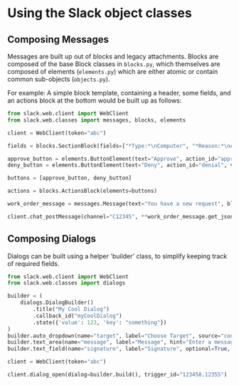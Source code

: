 # Using the Slack object classes

## Composing Messages

Messages are built up out of blocks and legacy attachments. Blocks are composed of the base Block classes in `blocks.py`, which themselves are composed of elements (`elements.py`) which are either atomic or contain common sub-objects (`objects.py`).

For example: A simple block template, containing a header, some fields, and an actions block at the bottom would be built up as follows:

```python
from slack.web.client import WebClient
from slack.web.classes import messages, blocks, elements

client = WebClient(token="abc")

fields = blocks.SectionBlock(fields=["*Type:*\nComputer", "*Reason:*\nAll vowel keys aren't working"])

approve_button = elements.ButtonElement(text="Approve", action_id="approval", value="order_123", style="primary")
deny_button = elements.ButtonElement(text="Deny", action_id="denial", value="order_123", style="danger")

buttons = [approve_button, deny_button]

actions = blocks.ActionsBlock(elements=buttons)

work_order_message = messages.Message(text="You have a new request", blocks=[fields, actions])

client.chat_postMessage(channel="C12345", **work_order_message.get_json())
```

## Composing Dialogs
Dialogs can be built using a helper 'builder' class, to simplify keeping track of required fields.

```python
from slack.web.client import WebClient
from slack.web.classes import dialogs

builder = (
    dialogs.DialogBuilder()
        .title("My Cool Dialog")
        .callback_id("myCoolDialog")
        .state({'value': 123, 'key': "something"})
)
builder.auto_dropdown(name="target", label="Choose Target", source="conversations")
builder.text_area(name="message", label="Message", hint="Enter a message", max_length=500)
builder.text_field(name="signature", label="Signature", optional=True, max_length=50)

client = WebClient(token="abc")

client.dialog_open(dialog=builder.build(), trigger_id="123458.12355")
```
